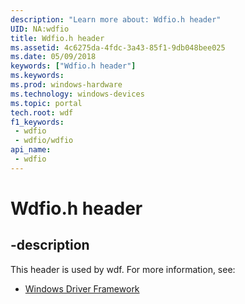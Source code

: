```yaml
---
description: "Learn more about: Wdfio.h header"
UID: NA:wdfio
title: Wdfio.h header
ms.assetid: 4c6275da-4fdc-3a43-85f1-9db048bee025
ms.date: 05/09/2018
keywords: ["Wdfio.h header"]
ms.keywords: 
ms.prod: windows-hardware
ms.technology: windows-devices
ms.topic: portal
tech.root: wdf
f1_keywords:
 - wdfio
 - wdfio/wdfio
api_name:
 - wdfio
---
```


# Wdfio.h header


## -description

This header is used by wdf. For more information, see:

- [Windows Driver Framework](../_wdf/index.md)

